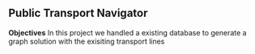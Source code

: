 ## Public Transport Navigator
**Objectives**
In this project we handled a existing database to generate a graph 
solution with the exisiting transport lines